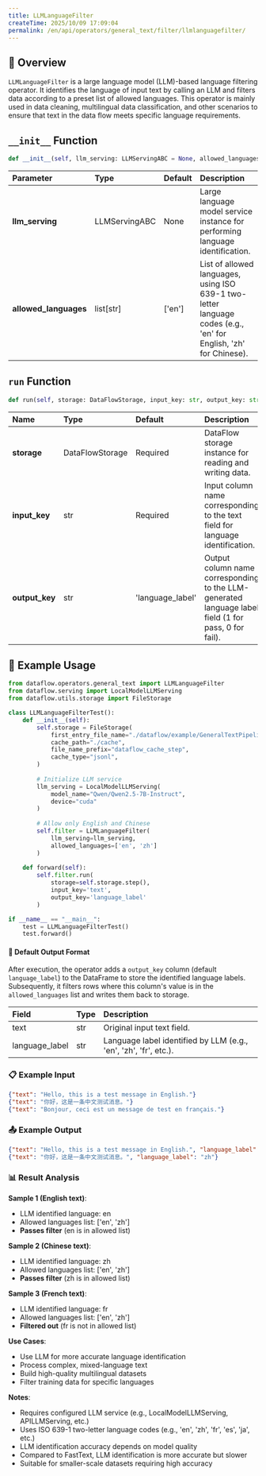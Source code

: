 ```yaml
---
title: LLMLanguageFilter
createTime: 2025/10/09 17:09:04
permalink: /en/api/operators/general_text/filter/llmlanguagefilter/
---
```


## 📘 Overview

`LLMLanguageFilter` is a large language model (LLM)-based language filtering operator. It identifies the language of input text by calling an LLM and filters data according to a preset list of allowed languages. This operator is mainly used in data cleaning, multilingual data classification, and other scenarios to ensure that text in the data flow meets specific language requirements.

## `__init__` Function

```python
def __init__(self, llm_serving: LLMServingABC = None, allowed_languages: list[str] = ['en'])
```

| Parameter | Type | Default | Description |
| :--- | :--- | :--- | :--- |
| **llm_serving** | LLMServingABC | None | Large language model service instance for performing language identification. |
| **allowed_languages** | list[str] | ['en'] | List of allowed languages, using ISO 639-1 two-letter language codes (e.g., 'en' for English, 'zh' for Chinese). |

## `run` Function

```python
def run(self, storage: DataFlowStorage, input_key: str, output_key: str = 'language_label')
```

| Name | Type | Default | Description |
| :--- | :--- | :--- | :--- |
| **storage** | DataFlowStorage | Required | DataFlow storage instance for reading and writing data. |
| **input_key** | str | Required | Input column name corresponding to the text field for language identification. |
| **output_key** | str | 'language_label' | Output column name corresponding to the LLM-generated language label field (1 for pass, 0 for fail). |

## 🧠 Example Usage

```python
from dataflow.operators.general_text import LLMLanguageFilter
from dataflow.serving import LocalModelLLMServing
from dataflow.utils.storage import FileStorage

class LLMLanguageFilterTest():
    def __init__(self):
        self.storage = FileStorage(
            first_entry_file_name="./dataflow/example/GeneralTextPipeline/llm_language_filter_test_input.jsonl",
            cache_path="./cache",
            file_name_prefix="dataflow_cache_step",
            cache_type="jsonl",
        )
        
        # Initialize LLM service
        llm_serving = LocalModelLLMServing(
            model_name="Qwen/Qwen2.5-7B-Instruct",
            device="cuda"
        )
        
        # Allow only English and Chinese
        self.filter = LLMLanguageFilter(
            llm_serving=llm_serving,
            allowed_languages=['en', 'zh']
        )
        
    def forward(self):
        self.filter.run(
            storage=self.storage.step(),
            input_key='text',
            output_key='language_label'
        )

if __name__ == "__main__":
    test = LLMLanguageFilterTest()
    test.forward()
```

#### 🧾 Default Output Format

After execution, the operator adds a `output_key` column (default `language_label`) to the DataFrame to store the identified language labels. Subsequently, it filters rows where this column's value is in the `allowed_languages` list and writes them back to storage.

| Field | Type | Description |
| :--- | :--- | :--- |
| text | str | Original input text field. |
| language_label | str | Language label identified by LLM (e.g., 'en', 'zh', 'fr', etc.). |

### 📋 Example Input

```json
{"text": "Hello, this is a test message in English."}
{"text": "你好，这是一条中文测试消息。"}
{"text": "Bonjour, ceci est un message de test en français."}
```

### 📤 Example Output

```json
{"text": "Hello, this is a test message in English.", "language_label": "en"}
{"text": "你好，这是一条中文测试消息。", "language_label": "zh"}
```

### 📊 Result Analysis

**Sample 1 (English text)**:
- LLM identified language: en
- Allowed languages list: ['en', 'zh']
- **Passes filter** (en is in allowed list)

**Sample 2 (Chinese text)**:
- LLM identified language: zh
- Allowed languages list: ['en', 'zh']
- **Passes filter** (zh is in allowed list)

**Sample 3 (French text)**:
- LLM identified language: fr
- Allowed languages list: ['en', 'zh']
- **Filtered out** (fr is not in allowed list)

**Use Cases**:
- Use LLM for more accurate language identification
- Process complex, mixed-language text
- Build high-quality multilingual datasets
- Filter training data for specific languages

**Notes**:
- Requires configured LLM service (e.g., LocalModelLLMServing, APILLMServing, etc.)
- Uses ISO 639-1 two-letter language codes (e.g., 'en', 'zh', 'fr', 'es', 'ja', etc.)
- LLM identification accuracy depends on model quality
- Compared to FastText, LLM identification is more accurate but slower
- Suitable for smaller-scale datasets requiring high accuracy
